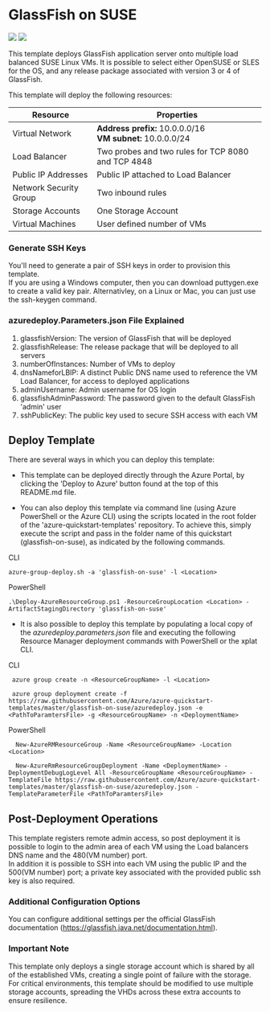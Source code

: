 # GlassFish on SUSE

<a href="https://portal.azure.com/#create/Microsoft.Template/uri/https://raw.githubusercontent.com/CalCof/azure-quickstart-templates/master/glassfish-on-suse/azuredeploy.json" target="_blank"><img src="http://azuredeploy.net/deploybutton.png"/></a>
<a href="http://armviz.io/#/?load=https://raw.githubusercontent.com/CalCof/azure-quickstart-templates/master/glassfish-on-suse/azuredeploy.json" target="_blank">
    <img src="http://armviz.io/visualizebutton.png"/>
</a>

This template deploys GlassFish application server onto multiple load balanced SUSE Linux VMs. It is possible to select either OpenSUSE or SLES for the OS, and any release package associated with version 3 or 4 of GlassFish.

This template will deploy the following resources:

|Resource           |Properties                                                                                                                          |
|-------------------|------------------------------------------------------------------------------------------------------------------------------------|
|Virtual Network    |**Address prefix:** 10.0.0.0/16<br />**VM subnet:** 10.0.0.0/24                              |
|Load Balancer      |Two probes and two rules for TCP 8080 and TCP 4848                                                                                       |
|Public IP Addresses|Public IP attached to Load Balancer                                                |
|Network Security Group|Two inbound rules                                                |
|Storage Accounts   |One Storage Account                                                                                                                  |
|Virtual Machines   |User defined number of VMs|

### Generate SSH Keys

You'll need to generate a pair of SSH keys in order to provision this template.<br/>
If you are using a Windows computer, then you can download puttygen.exe to create a valid key pair. Alternativley, on a Linux or Mac, you can just use the ssh-keygen command.

### azuredeploy.Parameters.json File Explained

1.  glassfishVersion: The version of GlassFish that will be deployed
2.  glassfishRelease: The release package that will be deployed to all servers
3.  numberOfInstances: Number of VMs to deploy
4.  dnsNameforLBIP: A distinct Public DNS name used to reference the VM Load Balancer, for access to deployed applications
5.  adminUsername: Admin username for OS login
6.  glassfishAdminPassword: The password given to the default GlassFish 'admin' user
7.  sshPublicKey: The public key used to secure SSH access with each VM 


## Deploy Template

There are several ways in which you can deploy this template:

- This template can be deployed directly through the Azure Portal, by clicking the 'Deploy to Azure' button found at the top of this README.md file.

- You can also deploy this template via command line (using Azure PowerShell or the Azure CLI) using the scripts located in the root folder of the 'azure-quickstart-templates' repository. To achieve this, simply execute the script and pass in the folder name of this quickstart (glassfish-on-suse), as indicated by the following commands.

CLI
  ```
azure-group-deploy.sh -a 'glassfish-on-suse' -l <Location>
  ```
  
PowerShell
  ```
.\Deploy-AzureResourceGroup.ps1 -ResourceGroupLocation <Location> -ArtifactStagingDirectory 'glassfish-on-suse' 
  ```
 
- It is also possible to deploy this template by populating a local copy of the *azuredeploy.parameters.json* file and executing the following Resource Manager deployment commands with PowerShell or the xplat CLI.

CLI
  ```
   azure group create -n <ResourceGroupName> -l <Location>

   azure group deployment create -f https://raw.githubusercontent.com/Azure/azure-quickstart-templates/master/glassfish-on-suse/azuredeploy.json -e <PathToParamtersFile> -g <ResourceGroupName> -n <DeploymentName>
  ```
  
PowerShell
  ```
    New-AzureRMResourceGroup -Name <ResourceGroupName> -Location <Location>

    New-AzureRmResourceGroupDeployment -Name <DeploymentName> -DeploymentDebugLogLevel All -ResourceGroupName <ResourceGroupName> - TemplateFile https://raw.githubusercontent.com/Azure/azure-quickstart-templates/master/glassfish-on-suse/azuredeploy.json -TemplateParameterFile <PathToParamtersFile>
  ```

## Post-Deployment Operations

This template registers remote admin access, so post deployment it is possible to login to the admin area of each VM using the Load balancers DNS name and the 480(VM number) port.<br />
In addition it is possible to SSH into each VM using the public IP and the 500(VM number) port; a private key associated with the provided public ssh key is also required.

### Additional Configuration Options
 
You can configure additional settings per the official GlassFish documentation (https://glassfish.java.net/documentation.html).

### Important Note
 
This template only deploys a single storage account which is shared by all of the established VMs, creating a single point of failure with the storage. For critical environments, this template should be modified to use multiple storage accounts, spreading the VHDs across these extra accounts to ensure resilience. 
